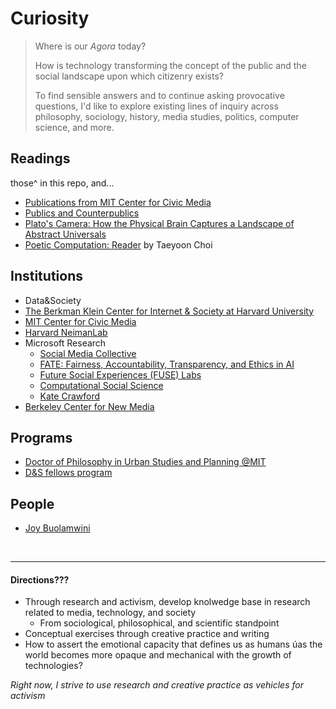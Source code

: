 # Curiosity

> Where is our *Agora* today?
>
> How is technology transforming the concept of the public and the social landscape upon which citizenry exists?
>
> To find sensible answers and to continue asking provocative questions, I'd like to explore existing lines of inquiry across philosophy, sociology, history, media studies, politics, computer science, and more.

## Readings
those^ in this repo, and...
- [Publications from MIT Center for Civic Media](https://civic.mit.edu/publications/)
- [Publics and Counterpublics](https://www.amazon.com/gp/product/1890951293/ref=ox_sc_saved_title_4?smid=ATVPDKIKX0DER&psc=1)
- [Plato's Camera: How the Physical Brain Captures a Landscape of Abstract Universals](https://www.amazon.com/gp/product/0262525186/ref=ox_sc_saved_title_6?smid=ATVPDKIKX0DER&psc=1)
- [Poetic Computation: Reader](http://poeticcomputation.info/) by Taeyoon Choi

## Institutions
- Data&Society
- [The Berkman Klein Center for Internet & Society at Harvard University](https://cyber.harvard.edu/)
- [MIT Center for Civic Media](https://civic.mit.edu/)
- [Harvard NeimanLab](http://www.niemanlab.org/)
- Microsoft Research
  - [Social Media Collective](https://www.microsoft.com/en-us/research/group/social-media-collective/)
  - [FATE: Fairness, Accountability, Transparency, and Ethics in AI](https://www.microsoft.com/en-us/research/group/fate/)
  - [Future Social Experiences (FUSE) Labs](https://www.microsoft.com/en-us/research/group/future-social-experiences-fuse-labs/)
  - [Computational Social Science](https://www.microsoft.com/en-us/research/group/computational-social-science/)
  - [Kate Crawford](https://www.microsoft.com/en-us/research/people/kate/)
- [Berkeley Center for New Media](http://bcnm.berkeley.edu/)

## Programs
- [Doctor of Philosophy in Urban Studies and Planning @MIT](https://dusp.mit.edu/degrees/doctoral)
- [D&S fellows program](https://datasociety.net/initiatives/fellows-program/)

## People
- [Joy Buolamwini](https://www.media.mit.edu/people/joyab/overview/)

<br>

---
#### Directions???

- Through research and activism, develop knolwedge base in research related to media, technology, and society
  - From sociological, philosophical, and scientific standpoint
- Conceptual exercises through creative practice and writing
- How to assert the emotional capacity that defines us as humans úas the world becomes more opaque and mechanical with the growth of technologies?

*Right now, I strive to use research and creative practice as vehicles for activism*
